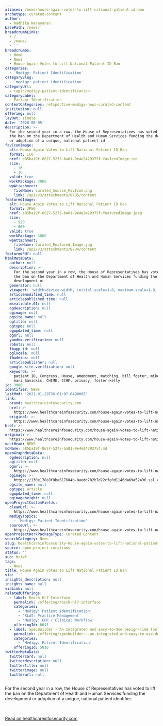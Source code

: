 ```yaml
---
aliases: /news/house-again-votes-to-lift-national-patient-id-ban
archetype: curated-content
author:
  - Radhika Narayanan
basePath: /news/
breadcrumbLinks:
  - /
  - /news/
  - ''
breadcrumbs:
  - Home
  - News
  - House Again Votes to Lift National Patient ID Ban
categories:
  - 'Medigy: Patient Identification'
categorySlug:
  - 'medigy: patient identification'
categoryUrl:
  - topic/medigy-patient-identification
categoryLabel:
  - Patient Identification
contentCategories: netspective-medigy-news-curated-content
institution: null
offering: null
layOut: single
date: '2020-08-05'
description: >-
  For the second year in a row, the House of Representatives has voted to lift
  the ban on the Department of Health and Human Services funding the development
  or adoption of a unique, national patient id
favIconImage:
  alt: House Again Votes to Lift National Patient ID Ban
  format: ICO
  href: a85ba19f-8627-5275-ba01-9e4e2429375f-favIconImage.ico
  size:
    - 16
    - 16
  valid: true
  workPackage: 3060
  wpAttachment:
    fileName: Curated_Source_FavIcon.png
    link: /api/v3/attachments/8705/content
featuredImage:
  alt: House Again Votes to Lift National Patient ID Ban
  format: JPEG
  href: a85ba19f-8627-5275-ba01-9e4e2429375f-featuredImage.jpeg
  size:
    - 520
    - 860
  valid: true
  workPackage: 3060
  wpAttachment:
    fileName: Curated_Featured_Image.jpg
    link: /api/v3/attachments/8704/content
featuredPdf: null
htmlMetaData:
  author: null
  description: >-
    For the second year in a row, the House of Representatives has voted to lift
    the ban on the Department of Health and Human Services funding the
    development or
  generator: null
  viewport: 'width=device-width, initial-scale=1.0, maximum-scale=1.0, user-scalable=0'
  articlemodified_time: null
  articlepublished_time: null
  msvalidate.01: null
  ogdescription: null
  ogimage: null
  ogsite_name: null
  ogtitle: null
  ogtype: null
  ogupdated_time: null
  ogurl: null
  yandex-verification: null
  robots: null
  fbapp_id: null
  oglocale: null
  fbadmins: null
  articlepublisher: null
  google-site-verification: null
  keywords: >-
    patient ID, Congress, House, amendment, matching, bill foster, mike kelly,
    mari Savickis, CHIME, CCHF, privacy, foster-kelly
id: 3060
identifier: News
lastMod: '2021-01-29T06:01:07.049000Z'
link:
  brand: healthcareinfosecurity.com
  href: >-
    https://www.healthcareinfosecurity.com/house-again-votes-to-lift-national-patient-id-ban-a-14766
  original: >-
    https://www.healthcareinfosecurity.com/house-again-votes-to-lift-national-patient-id-ban-a-14766
href: >-
  https://www.healthcareinfosecurity.com/house-again-votes-to-lift-national-patient-id-ban-a-14766
original: >-
  https://www.healthcareinfosecurity.com/house-again-votes-to-lift-national-patient-id-ban-a-14766
mastHead: NEWS
mdName: a85ba19f-8627-5275-ba01-9e4e2429375f.md
openGraphMetaData:
  ogdescription: null
  ogtitle: null
  ogurl: >-
    https://www.healthcareinfosecurity.com/house-again-votes-to-lift-national-patient-id-ban-a-14766
  ogimage: >-
    https://130e178e8f8ba617604b-8aedd782b7d22cfe0d1146da69a52436.ssl.cf1.rackcdn.com/house-again-votes-to-lift-hhs-patient-id-ban-showcase_image-8-a-14766.jpg
  ogsite_name: null
  ogtype: article
  ogupdated_time: null
  ogimageheight: null
openProjectCustomFields:
  cleanUrl: >-
    https://www.healthcareinfosecurity.com/house-again-votes-to-lift-national-patient-id-ban-a-14766
  medigyTopics:
    - 'Medigy: Patient Identification'
  sourceUrl: >-
    https://www.healthcareinfosecurity.com/house-again-votes-to-lift-national-patient-id-ban-a-14766
openProjectWorkPackageType: Curated Content
searchCategory: News
slug: healthcareinfosecurity-house-again-votes-to-lift-national-patient-id-ban
source: open-project-curations
status: ''
sub: brief
tags:
  - News
title: House Again Votes to Lift National Patient ID Ban
via: ' '
insights_description: null
insights_name: null
viaLink: null
relatedOfferings:
  - label: Rosch HL7 Interface
    permalink: /offering/rosch-hl7-interface
    categories:
      - 'Medigy: Patient Identification'
      - 'KLAS: Practice Management'
      - 'Medigy: EHR / Clinical Workflow'
    offeringId: 6645
  - label: SpecBuilder - An Integrated and Easy-To-Use Design-Time Toolkit
    permalink: /offering/specbuilder---an-integrated-and-easy-to-use-design-time-toolkit
    categories:
      - 'Medigy: Patient Identification'
    offeringId: 5810
twitterMetaData:
  twittercard: null
  twitterdescription: null
  twittertitle: null
  twitterimage: null
  twitterurl: null
---
```

For the second year in a row, the House of Representatives has voted to lift the ban on the Department of Health and Human Services funding the development or adoption of a unique, national patient identifier.

<br><br><a target="_blank" href=https://www.healthcareinfosecurity.com/house-again-votes-to-lift-national-patient-id-ban-a-14766>Read on healthcareinfosecurity.com</a>